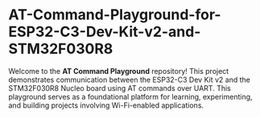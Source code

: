 # AT-Command-Playground-for-ESP32-C3-Dev-Kit-v2-and-STM32F030R8
Welcome to the **AT Command Playground** repository! This project demonstrates communication between the ESP32-C3 Dev Kit v2 and the STM32F030R8 Nucleo board using AT commands over UART. This playground serves as a foundational platform for learning, experimenting, and building projects involving Wi-Fi-enabled applications.
